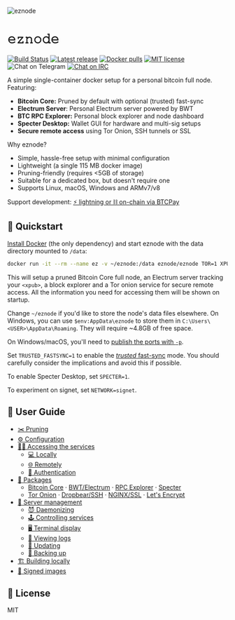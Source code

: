 ![eznode](https://raw.githubusercontent.com/shesek/eee/master/docs/img/header.png)

# 𝚎𝚣𝚗𝚘𝚍𝚎

[![Build Status](https://travis-ci.org/shesek/eee.svg?branch=master)](https://travis-ci.org/shesek/eee)
[![Latest release](https://img.shields.io/github/v/tag/shesek/eee?label=version&color=orange)](https://github.com/ez-org/eznode/releases/latest)
[![Docker pulls](https://img.shields.io/docker/pulls/eznode/eznode.svg?color=blueviolet)](https://hub.docker.com/r/eznode/eznode)
[![MIT license](https://img.shields.io/github/license/bwt-dev/bwt.svg?color=yellow)](https://github.com/ez-org/eznode/blob/master/LICENSE)
![Chat on Telegram](https://img.shields.io/badge/chat-on%20telegram-blue)
[![Chat on IRC](https://img.shields.io/badge/chat-on%20IRC-green.svg)](https://webchat.freenode.net/?channels=eznode)


A simple single-container docker setup for a personal bitcoin full node. Featuring:

- **Bitcoin Core:** Pruned by default with optional (trusted) fast-sync
- **Electrum Server**: Personal Electrum server powered by BWT
- **BTC RPC Explorer:** Personal block explorer and node dashboard
- **Specter Desktop:** Wallet GUI for hardware and multi-sig setups
- **Secure remote access** using Tor Onion, SSH tunnels or SSL

Why eznode?

- Simple, hassle-free setup with minimal configuration
- Lightweight (a single 115 MB docker image)
- Pruning-friendly (requires <5GB of storage)
- Suitable for a dedicated box, but doesn't require one
- Supports Linux, macOS, Windows and ARMv7/v8

Support development: [⚡ lightning or ⛓️ on-chain via BTCPay](https://btcpay.shesek.info/)

## 🚀 Quickstart

[Install Docker](https://docs.docker.com/get-docker/) (the only dependency) and start eznode with the data directory mounted to `/data`:
```bash
docker run -it --rm --name ez -v ~/eznode:/data eznode/eznode TOR=1 XPUB=<xpub>
```

This will setup a pruned Bitcoin Core full node, an Electrum server tracking your `<xpub>`, a block explorer and a Tor onion service for secure remote access. All the information you need for accessing them will be shown on startup.

Change `~/eznode` if you'd like to store the node's data files elsewhere. On Windows, you can use `$env:AppData\eznode` to store them in `C:\Users\<USER>\AppData\Roaming`. They will require ~4.8GB of free space.

On Windows/macOS, you'll need to [publish the ports with `-p`](#-connecting-locally).

Set `TRUSTED_FASTSYNC=1` to enable the [*trusted* fast-sync](#fast-sync) mode. You should carefully consider the implications and avoid this if possible.

To enable Specter Desktop, set `SPECTER=1`.

To experiment on signet, set `NETWORK=signet`.

## 📙 User Guide
 
- [✂️ Pruning](docs#%EF%B8%8F-pruning)
- [⚙️ Configuration](docs#%EF%B8%8F-configuration)
- [👩‍💻 Accessing the services](docs#-accessing-the-services)
  - [💻 Locally](docs#-connecting-locally)
  - [🌐 Remotely](docs/remote.md)
  - [🔐 Authentication](docs#-authentication)
- [🎁 Packages](docs#-packages)
  - [Bitcoin Core](docs#bitcoin-core) &middot; [BWT/Electrum](docs#bitcoin-wallet-tracker) &middot; [RPC Explorer](docs#btc-rpc-explorer) &middot; [Specter](docs#specter-desktop)
  - [Tor Onion](docs/remote.md#tor) &middot; [Dropbear/SSH](docs/remote.md#dropbear) &middot; [NGINX/SSL](docs/remote.md#nginx) &middot; [Let's Encrypt](docs/remote.md#lets-encrypt)
- [🔧 Server management](docs#-server-management)
  - [😈 Daemonizing](docs#-daemonizing)
  - [🕹️ Controlling services](docs#%EF%B8%8F-controlling-services)
  - [🖥️ Terminal display](docs#%EF%B8%8F-terminal-display)
  - [📝 Viewing logs](docs#-viewing-logs)
  - [🔄 Updating](docs#-updating)
  - [💾 Backing up](docs#-backing-up)
- [🏗️ Building locally](docs#%EF%B8%8F-building-locally)
- [🔏 Signed images](docs#-signed-images)

## 📃 License

MIT
